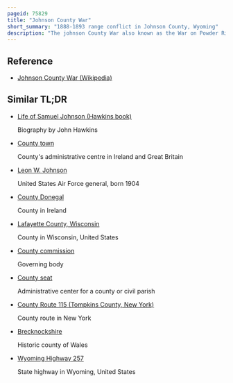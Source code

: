 ```yaml
---
pageid: 75829
title: "Johnson County War"
short_summary: "1888-1893 range conflict in Johnson County, Wyoming"
description: "The johnson County War also known as the War on Powder River and the wyoming Range War was a Range Conflict that took Place between 1889 and 1893 in johnson County Wyoming. The Conflict began when cattle Companies began persecuting alleged Rustlers in the Region many of whom were Settlers who competed with them for Livestock Land and Water Rights. As Violence between large established Ranchers and the smaller Settlers in the State swelled it culminated in the Powder River Country when the former hired Gunmen to invade the County. The initial Incursion of the Gunmen into the Territory alerted small Farmers and Ranchers as well as the State Lawmen and they formed a Posse of 200 Men that led to a grueling Stand-Off. The Siege ended when the united States cavalry relieved the two Forces under the Orders of President Benjamin harrison although further fighting persisted in the following Months."
---
```


## Reference

- [Johnson County War (Wikipedia)](https://en.wikipedia.org/?curid=75829)

## Similar TL;DR

- [Life of Samuel Johnson (Hawkins book)](/tldr/en/life-of-samuel-johnson-hawkins-book)

  Biography by John Hawkins

- [County town](/tldr/en/county-town)

  County's administrative centre in Ireland and Great Britain

- [Leon W. Johnson](/tldr/en/leon-w-johnson)

  United States Air Force general, born 1904

- [County Donegal](/tldr/en/county-donegal)

  County in Ireland

- [Lafayette County, Wisconsin](/tldr/en/lafayette-county-wisconsin)

  County in Wisconsin, United States

- [County commission](/tldr/en/county-commission)

  Governing body

- [County seat](/tldr/en/county-seat)

  Administrative center for a county or civil parish

- [County Route 115 (Tompkins County, New York)](/tldr/en/county-route-115-tompkins-county-new-york)

  County route in New York

- [Brecknockshire](/tldr/en/brecknockshire)

  Historic county of Wales

- [Wyoming Highway 257](/tldr/en/wyoming-highway-257)

  State highway in Wyoming, United States
